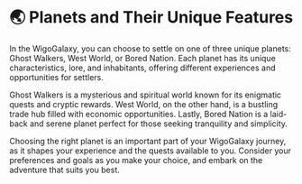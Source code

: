 # 🌏 Planets and Their Unique Features

In the WigoGalaxy, you can choose to settle on one of three unique planets: Ghost Walkers, West World, or Bored Nation. Each planet has its unique characteristics, lore, and inhabitants, offering different experiences and opportunities for settlers.

Ghost Walkers is a mysterious and spiritual world known for its enigmatic quests and cryptic rewards. West World, on the other hand, is a bustling trade hub filled with economic opportunities. Lastly, Bored Nation is a laid-back and serene planet perfect for those seeking tranquility and simplicity.

Choosing the right planet is an important part of your WigoGalaxy journey, as it shapes your experience and the quests available to you. Consider your preferences and goals as you make your choice, and embark on the adventure that suits you best.

